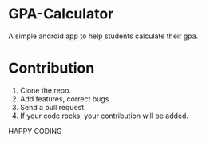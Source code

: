 # GPA-Calculator
A simple android app to help students calculate their gpa.

# Contribution
1. Clone the repo.
2. Add features, correct bugs. 
3. Send a pull request.
4. If your code rocks, your contribution will be added.

HAPPY CODING
